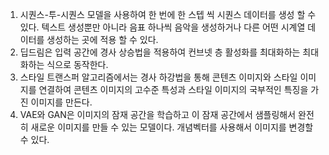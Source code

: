 1. 시퀀스-투-시퀀스 모델을 사용하여 한 번에 한 스텝 씩 시퀀스 데이터를 생성 할 수 있다. 텍스트 생성뿐만 아니라 음표 하나씩 음악을 생성하거나 다른 어떤 시계열 데이터를 생성하는 곳에 적용 할 수 있다.
2. 딥드림은 입력 공간에 경사 상승법을 적용하여 컨브넷 층 활성화를 최대화하는 최대화하는 식으로 동작한다.
3. 스타일 트랜스퍼 알고리즘에서는  경사 하강법을 통해 콘텐츠 이미지와 스타일 이미지를 연결하여 콘텐츠 이미지의 고수준 특성과 스타일 이미지의 국부적인 특징을 가진 이미지를 만든다.
4. VAE와 GAN은 이미지의 잠재 공간을 학습하고 이 잠재 공간에서 샘플링해서 완전히 새로운 이미지를 만들 수 있는 모델이다. 개념벡터를 사용해서 이미지를 변경할 수 있다.

